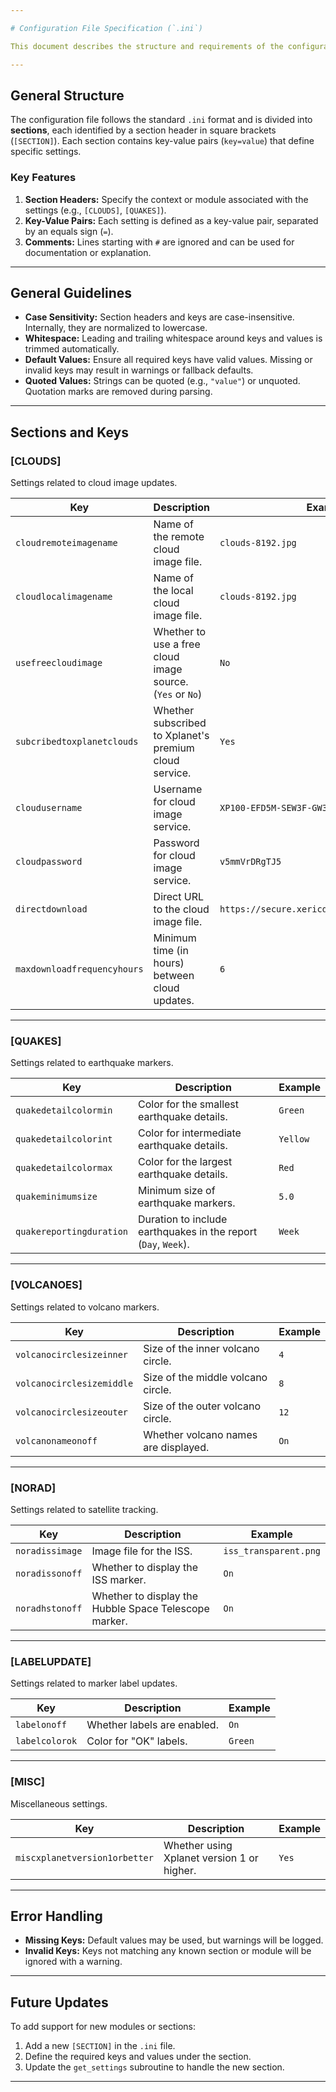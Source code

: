 ```yaml
---

# Configuration File Specification (`.ini`)

This document describes the structure and requirements of the configuration file used in the program. Adhering to this specification ensures consistent behavior and easy integration of new modules.

---
```


## **General Structure**
The configuration file follows the standard `.ini` format and is divided into **sections**, each identified by a section header in square brackets (`[SECTION]`). Each section contains key-value pairs (`key=value`) that define specific settings.

### **Key Features**
1. **Section Headers:** Specify the context or module associated with the settings (e.g., `[CLOUDS]`, `[QUAKES]`).
2. **Key-Value Pairs:** Each setting is defined as a key-value pair, separated by an equals sign (`=`).
3. **Comments:** Lines starting with `#` are ignored and can be used for documentation or explanation.

---

## **General Guidelines**
- **Case Sensitivity:** Section headers and keys are case-insensitive. Internally, they are normalized to lowercase.
- **Whitespace:** Leading and trailing whitespace around keys and values is trimmed automatically.
- **Default Values:** Ensure all required keys have valid values. Missing or invalid keys may result in warnings or fallback defaults.
- **Quoted Values:** Strings can be quoted (e.g., `"value"`) or unquoted. Quotation marks are removed during parsing.

---

## **Sections and Keys**

### **[CLOUDS]**
Settings related to cloud image updates.

| **Key**                     | **Description**                                                  | **Example**                                    |
|-----------------------------|------------------------------------------------------------------|-----------------------------------------------|
| `cloudremoteimagename`      | Name of the remote cloud image file.                            | `clouds-8192.jpg`                             |
| `cloudlocalimagename`       | Name of the local cloud image file.                             | `clouds-8192.jpg`                             |
| `usefreecloudimage`         | Whether to use a free cloud image source. (`Yes` or `No`)       | `No`                                          |
| `subcribedtoxplanetclouds`  | Whether subscribed to Xplanet's premium cloud service.          | `Yes`                                         |
| `cloudusername`             | Username for cloud image service.                               | `XP100-EFD5M-SEW3F-GW3PV`                     |
| `cloudpassword`             | Password for cloud image service.                               | `v5mmVrDRgTJ5`                                |
| `directdownload`            | Direct URL to the cloud image file.                             | `https://secure.xericdesign.com/xplanet/...`  |
| `maxdownloadfrequencyhours` | Minimum time (in hours) between cloud updates.                  | `6`                                           |

---

### **[QUAKES]**
Settings related to earthquake markers.

| **Key**                     | **Description**                                                  | **Example** |
|-----------------------------|------------------------------------------------------------------|-------------|
| `quakedetailcolormin`       | Color for the smallest earthquake details.                      | `Green`     |
| `quakedetailcolorint`       | Color for intermediate earthquake details.                      | `Yellow`    |
| `quakedetailcolormax`       | Color for the largest earthquake details.                       | `Red`       |
| `quakeminimumsize`          | Minimum size of earthquake markers.                             | `5.0`       |
| `quakereportingduration`    | Duration to include earthquakes in the report (`Day`, `Week`).  | `Week`      |

---

### **[VOLCANOES]**
Settings related to volcano markers.

| **Key**                     | **Description**                                                  | **Example** |
|-----------------------------|------------------------------------------------------------------|-------------|
| `volcanocirclesizeinner`    | Size of the inner volcano circle.                               | `4`         |
| `volcanocirclesizemiddle`   | Size of the middle volcano circle.                              | `8`         |
| `volcanocirclesizeouter`    | Size of the outer volcano circle.                               | `12`        |
| `volcanonameonoff`          | Whether volcano names are displayed.                           | `On`        |

---

### **[NORAD]**
Settings related to satellite tracking.

| **Key**                     | **Description**                                                  | **Example**           |
|-----------------------------|------------------------------------------------------------------|-----------------------|
| `noradissimage`             | Image file for the ISS.                                         | `iss_transparent.png` |
| `noradissonoff`             | Whether to display the ISS marker.                             | `On`                  |
| `noradhstonoff`             | Whether to display the Hubble Space Telescope marker.          | `On`                  |

---

### **[LABELUPDATE]**
Settings related to marker label updates.

| **Key**                     | **Description**                                                  | **Example** |
|-----------------------------|------------------------------------------------------------------|-------------|
| `labelonoff`                | Whether labels are enabled.                                     | `On`        |
| `labelcolorok`              | Color for "OK" labels.                                          | `Green`     |

---

### **[MISC]**
Miscellaneous settings.

| **Key**                     | **Description**                                                  | **Example** |
|-----------------------------|------------------------------------------------------------------|-------------|
| `miscxplanetversion1orbetter` | Whether using Xplanet version 1 or higher.                     | `Yes`       |

---

## **Error Handling**
- **Missing Keys:** Default values may be used, but warnings will be logged.
- **Invalid Keys:** Keys not matching any known section or module will be ignored with a warning.

---

## **Future Updates**
To add support for new modules or sections:
1. Add a new `[SECTION]` in the `.ini` file.
2. Define the required keys and values under the section.
3. Update the `get_settings` subroutine to handle the new section.

---
